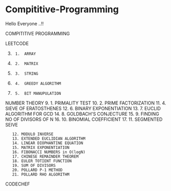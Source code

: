 # Compititive-Programming

Hello Everyone ..!!

COMPITITIVE PROGRAMMING

LEETCODE
 
3.      1.  ARRAY
4.      2.  MATRIX
5.      3.  STRING
6.      4.  GREEDY ALGORITHM
7.      5.  BIT MANUPULATION

NUMBER THEORY
9.      1.  PRIMALITY TEST
10.     2.  PRIME FACTORIZATION
11.     4.  SIEVE OF ERATOSTHENES
12.     6.  BINARY EXPONENTIATION
13.     7.  EUCLID ALGORITHM FOR GCD
14.     8.  GOLDBACH'S CONJECTURE
15.     9.  FINDING NO OF DIVISORS OF N
16.     10.  BINOMIAL COEFFICIENT
17.     11.  SEGMENTED SEIVE

    
          
       
      
       
       
       
       
       
       
       
       
       12. MODULO INVERSE
       13. EXTENDED EUCLIDIAN ALGORITHM
       14. LINEAR DIOPHANTINE EQUATION
       15. MATRIX EXPONENTIATION
       16. FIBONACCI NUMBERS in O(logN)
       17. CHINESE REMAINDER THEOREM
       18. EULER TOTIENT FUNCTION
       19. SUM OF DIVISORS
       20. POLLARD P-1 METHOD
       21. POLLARD RHO ALGORITHM




CODECHEF
